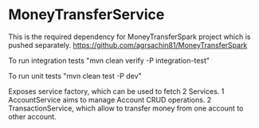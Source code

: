 # MoneyTransferService
This is the required dependency for MoneyTransferSpark project which is pushed separately. https://github.com/agrsachin81/MoneyTransferSpark

To run integration tests "mvn clean verify -P integration-test"

To run unit tests "mvn clean test -P dev"

Exposes service factory, which can be used to fetch 2 Services. 
	1 AccountService aims to manage Account CRUD operations.
	2 TransactionService, which allow to transfer money from one account to other account.
